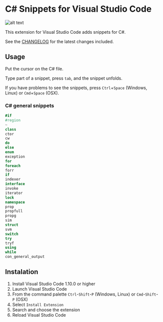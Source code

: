# C# Snippets for Visual Studio Code

![alt text](https://github.com/J0rgeSerran0/vscode-csharp-snippets/tree/master/images/vscode-csharp-snippets.png "C# Snippets")

This extension for Visual Studio Code adds snippets for C#.

See the [CHANGELOG](CHANGELOG.md) for the latest changes included.

## Usage
Put the cursor on the C# file.

Type part of a snippet, press `tab`, and the snippet unfolds.

If you have problems to see the snippets, press `Ctrl`+`Space` (Windows, Linux) or `Cmd`+`Space` (OSX).

### C# general snippets
```csharp
#if
#region
~
class
ctor
cw
do
else
enum
exception
for
foreach
forr
if
indexer
interface
invoke
iterator
lock
namespace
prop
propfull
propg
sim
struct
svm
switch
try
tryf
using
while
con_general_output
```

## Instalation

1. Install Visual Studio Code 1.10.0 or higher
2. Launch Visual Studio Code
3. From the command palette `Ctrl`-`Shift`-`P` (Windows, Linux) or `Cmd`-`Shift`-`P` (OSX)
4. Select `Install Extension`
5. Search and choose the extension
6. Reload Visual Studio Code
